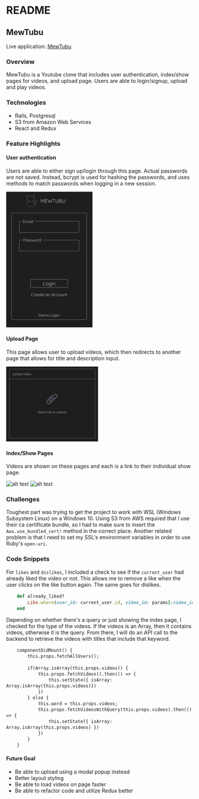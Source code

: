 # README

## MewTubu

Live application: [MewTubu](https://mew-tubu.herokuapp.com/#/)

### Overview
MewTubu is a Youtube clone that includes user authentication, index/show pages for videos, and upload page. Users are able to login/signup, upload and play videos.

### Technologies
+ Rails, Postgresql
+ S3 from Amazon Web Services
+ React and Redux

### Feature Highlights

#### User authentication
Users are able to either sign up/login through this page. Actual passwords are not saved. Instead, bcrypt is used for hashing the passwords, and uses methods to match passwords when logging in a new session.

![alt text](https://github.com/jenn-jenn/mewTubu/blob/master/app/assets/images/login.png "Login Page")

#### Upload Page
This page allows user to upload videos, which then redirects to another page that allows for title and description input.

![alt text](https://github.com/jenn-jenn/mewTubu/blob/master/app/assets/images/select.png "Upload Page")

#### Index/Show Pages
Videos are shown on these pages and each is a link to their individual show page.

![alt text](https://user-images.githubusercontent.com/16752858/71639300-e0336500-2c28-11ea-9800-bc5feb68c3a8.png "Index Page")
![alt text](https://user-images.githubusercontent.com/16752858/71639322-53d57200-2c29-11ea-876f-4f30e5a56f73.png "Show Page")

### Challenges
Toughest part was trying to get the project to work with WSL (Windows Subsystem Linux) on a Windows 10. Using S3 from AWS required that I use their ca certificate bundle, so I had to make sure to insert the `Aws.use_bundled_cert!` method in the correct place. Another related problem is that I need to set my SSL's environment variables in order to use Ruby's `open-uri`.

### Code Snippets
For `likes` and `dislikes`, I included a check to see if the `current_user` had already liked the video or not. This allows me to remove a like when the user clicks on the like button again. The same goes for dislikes.

``` ruby
    def already_liked?
        Like.where(user_id: current_user.id, video_id: params[:video_id]).exists?
    end
```

Depending on whether there's a query or just showing the index page, I checked for the type of the videos. If the videos is an Array, then it contains videos, otherwise it is the query. From there, I will do an API call to the backend to retrieve the videos with titles that include that keyword.

```react
    componentDidMount() { 
        this.props.fetchAllUsers();
        
        if(Array.isArray(this.props.videos)) {
            this.props.fetchVideos().then(() => {
                this.setState({ isArray: Array.isArray(this.props.videos)})
            })
        } else {
            this.word = this.props.videos;
            this.props.fetchVideosWithQuery(this.props.videos).then(() => {
                this.setState({ isArray: Array.isArray(this.props.videos) })
            })
        }
    }
```

#### Future Goal
+ Be able to upload using a modal popup instead
+ Better layout styling
+ Be able to load videos on page faster
+ Be able to refactor code and utilize Redux better
